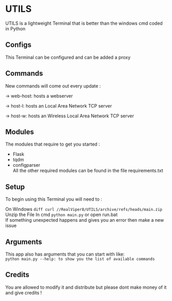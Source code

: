 # UTILS
UTILS is a lightweight Terminal that is better than the windows cmd coded in Python

## Configs
This Terminal can be configured and can be added a proxy

## Commands
New commands will come out every update :

  -> web-host: hosts a webserver
  
  -> host-l: hosts an Local Area Network TCP server
  
  -> host-w: hosts an Wireless Local Area Network TCP server

## Modules
The modules that require to get you started :
  *  Flask
  *  tqdm
  *  configparser
<br> All the other required modules can be found in the file requirements.txt

## Setup
To begin using this Terminal you will need to :

On Windows
`diff
  curl //RealViper8/UTILS/archive/refs/heads/main.zip`
  Unzip the File
  In cmd `python main.py` or open run.bat
<br>If something unexpected happens and gives you an error then make a new issue

## Arguments
This app also has arguments that you can start with like: <br>
`python main.py --help: to show you the list of available commands`

## Credits
You are allowed to modify it and distribute but please dont make money of it and give credits !
